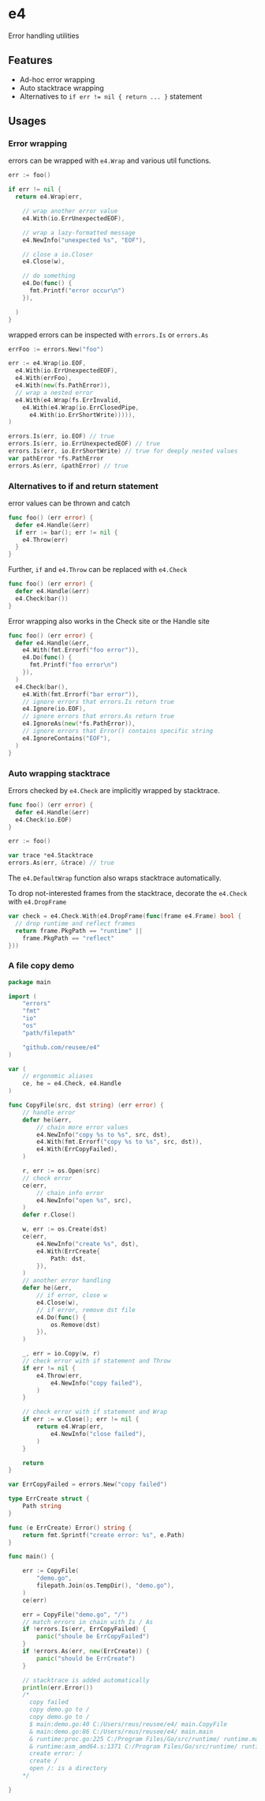 # e4
Error handling utilities

## Features

* Ad-hoc error wrapping
* Auto stacktrace wrapping
* Alternatives to `if err != nil { return ... }` statement

## Usages

### Error wrapping

errors can be wrapped with `e4.Wrap` and various util functions.

```go
err := foo()

if err != nil {
  return e4.Wrap(err,

    // wrap another error value
    e4.With(io.ErrUnexpectedEOF),

    // wrap a lazy-formatted message
    e4.NewInfo("unexpected %s", "EOF"),

    // close a io.Closer
    e4.Close(w),

    // do something
    e4.Do(func() {
      fmt.Printf("error occur\n")
    }),

  )
}
```

wrapped errors can be inspected with `errors.Is` or `errors.As`

```go
errFoo := errors.New("foo")

err := e4.Wrap(io.EOF,
  e4.With(io.ErrUnexpectedEOF),
  e4.With(errFoo),
  e4.With(new(fs.PathError)),
  // wrap a nested error
  e4.With(e4.Wrap(fs.ErrInvalid,
    e4.With(e4.Wrap(io.ErrClosedPipe,
      e4.With(io.ErrShortWrite))))),
)

errors.Is(err, io.EOF) // true
errors.Is(err, io.ErrUnexpectedEOF) // true
errors.Is(err, io.ErrShortWrite) // true for deeply nested values
var pathError *fs.PathError
errors.As(err, &pathError) // true
```

### Alternatives to if and return statement 

error values can be thrown and catch

```go
func foo() (err error) {
  defer e4.Handle(&err)
  if err := bar(); err != nil {
    e4.Throw(err)
  }
}
```

Further, `if` and `e4.Throw` can be replaced with `e4.Check`

```go
func foo() (err error) {
  defer e4.Handle(&err)
  e4.Check(bar())
}
```

Error wrapping also works in the Check site or the Handle site

```go
func foo() (err error) {
  defer e4.Handle(&err,
    e4.With(fmt.Errorf("foo error")),
    e4.Do(func() {
      fmt.Printf("foo error\n")
    }),
  )
  e4.Check(bar(),
    e4.With(fmt.Errorf("bar error")),
    // ignore errors that errors.Is return true
    e4.Ignore(io.EOF),
    // ignore errors that errors.As return true
    e4.IgnoreAs(new(*fs.PathError)),
    // ignore errors that Error() contains specific string
    e4.IgnoreContains("EOF"),
  )
}
```

### Auto wrapping stacktrace

Errors checked by `e4.Check` are implicitly wrapped by stacktrace.

```go
func foo() (err error) {
  defer e4.Handle(&err)
  e4.Check(io.EOF)
}

err := foo()

var trace *e4.Stacktrace
errors.As(err, &trace) // true

```

The `e4.DefaultWrap` function also wraps stacktrace automatically.

To drop not-interested frames from the stacktrace, decorate the `e4.Check` with `e4.DropFrame`

```go
var check = e4.Check.With(e4.DropFrame(func(frame e4.Frame) bool {
  // drop runtime and reflect frames
  return frame.PkgPath == "runtime" || 
    frame.PkgPath == "reflect"
}))
```

### A file copy demo

```go
package main

import (
	"errors"
	"fmt"
	"io"
	"os"
	"path/filepath"

	"github.com/reusee/e4"
)

var (
	// ergonomic aliases
	ce, he = e4.Check, e4.Handle
)

func CopyFile(src, dst string) (err error) {
	// handle error
	defer he(&err,
		// chain more error values
		e4.NewInfo("copy %s to %s", src, dst),
		e4.With(fmt.Errorf("copy %s to %s", src, dst)),
		e4.With(ErrCopyFailed),
	)

	r, err := os.Open(src)
	// check error
	ce(err,
		// chain info error
		e4.NewInfo("open %s", src),
	)
	defer r.Close()

	w, err := os.Create(dst)
	ce(err,
		e4.NewInfo("create %s", dst),
		e4.With(ErrCreate{
			Path: dst,
		}),
	)
	// another error handling
	defer he(&err,
		// if error, close w
		e4.Close(w),
		// if error, remove dst file
		e4.Do(func() {
			os.Remove(dst)
		}),
	)

	_, err = io.Copy(w, r)
	// check error with if statement and Throw
	if err != nil {
		e4.Throw(err,
			e4.NewInfo("copy failed"),
		)
	}

	// check error with if statement and Wrap
	if err := w.Close(); err != nil {
		return e4.Wrap(err,
			e4.NewInfo("close failed"),
		)
	}

	return
}

var ErrCopyFailed = errors.New("copy failed")

type ErrCreate struct {
	Path string
}

func (e ErrCreate) Error() string {
	return fmt.Sprintf("create error: %s", e.Path)
}

func main() {

	err := CopyFile(
		"demo.go",
		filepath.Join(os.TempDir(), "demo.go"),
	)
	ce(err)

	err = CopyFile("demo.go", "/")
	// match errors in chain with Is / As
	if !errors.Is(err, ErrCopyFailed) {
		panic("shoule be ErrCopyFailed")
	}
	if !errors.As(err, new(ErrCreate)) {
		panic("should be ErrCreate")
	}

	// stacktrace is added automatically
	println(err.Error())
	/*
	  copy failed
	  copy demo.go to /
	  copy demo.go to /
	  $ main:demo.go:40 C:/Users/reus/reusee/e4/ main.CopyFile
	  & main:demo.go:86 C:/Users/reus/reusee/e4/ main.main
	  & runtime:proc.go:225 C:/Program Files/Go/src/runtime/ runtime.main
	  & runtime:asm_amd64.s:1371 C:/Program Files/Go/src/runtime/ runtime.goexit
	  create error: /
	  create /
	  open /: is a directory
	*/

}
```
